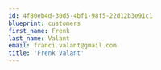 ```yaml
---
id: 4f80eb4d-30d5-4bf1-98f5-22d12b3e91c1
blueprint: customers
first_name: Frenk
last_name: Valant
email: franci.valant@gmail.com
title: 'Frenk Valant'
---
```

